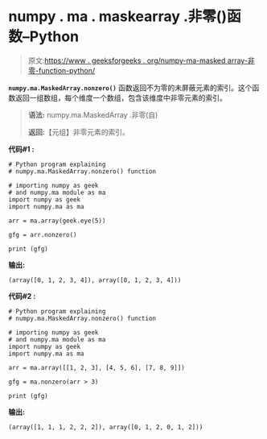 # numpy . ma . maskearray .非零()函数–Python

> 原文:[https://www . geeksforgeeks . org/numpy-ma-masked array-非零-function-python/](https://www.geeksforgeeks.org/numpy-ma-maskedarray-nonzero-function-python/)

**`numpy.ma.MaskedArray.nonzero()`** 函数返回不为零的未屏蔽元素的索引。这个函数返回一组数组，每个维度一个数组，包含该维度中非零元素的索引。

> **语法:** numpy.ma.MaskedArray .非零(自)
> 
> **返回:**【元组】非零元素的索引。

**代码#1 :**

```
# Python program explaining
# numpy.ma.MaskedArray.nonzero() function

# importing numpy as geek   
# and numpy.ma module as ma  
import numpy as geek  
import numpy.ma as ma

arr = ma.array(geek.eye(5))

gfg = arr.nonzero()

print (gfg)
```

**输出:**

```
(array([0, 1, 2, 3, 4]), array([0, 1, 2, 3, 4]))

```

**代码#2 :**

```
# Python program explaining
# numpy.ma.MaskedArray.nonzero() function

# importing numpy as geek   
# and numpy.ma module as ma  
import numpy as geek  
import numpy.ma as ma

arr = ma.array([[1, 2, 3], [4, 5, 6], [7, 8, 9]])

gfg = ma.nonzero(arr > 3)

print (gfg)
```

**输出:**

```
(array([1, 1, 1, 2, 2, 2]), array([0, 1, 2, 0, 1, 2]))

```